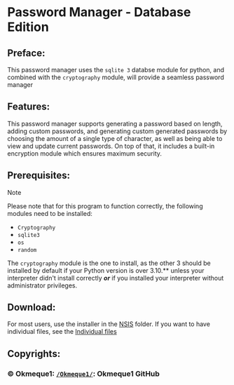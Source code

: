 # Password Manager - Database Edition

## Preface:

This password manager uses the `sqlite 3` databse module for python, and combined with the `cryptography` module, will provide a seamless password manager

## Features:

This password manager supports generating a password based on length, adding custom passwords, and generating custom generated passwords by choosing the amount of a single type of character, as well as being able to view and update current passwords. On top of that, it includes a built-in encryption module which ensures maximum security.

## Prerequisites:

> [!NOTE]
>
> Please note that for this program to function correctly, the following modules need to be installed:
>   - `Cryptography`
>   - `sqlite3`
>   - `os`
>   - `random`
>
> The `cryptography` module is the one to install, as the other 3 should be installed by default if your Python version is over 3.10.** unless your interpreter didn't install correctly ***or*** if you installed your interpreter without administrator privileges.


## Download:

For most users, use the installer in the [NSIS](https://github.com/GamerSoft24/Software/tree/Main/PySoft/Large%20Projects/sqlite_pwdmgr/NSIS) folder. If you want to have individual files, see the [Individual files](https://github.com/GamerSoft24/Software/tree/Main/PySoft/Large%20Projects/sqlite_pwdmgr/Individual%20Files)

## Copyrights:

### © Okmeque1: [`/Okmeque1/`](https://github.com/Okmeque1): Okmeque1 GitHub
